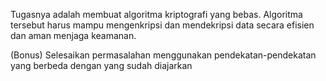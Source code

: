 Tugasnya adalah membuat algoritma kriptografi yang bebas. Algoritma tersebut harus mampu mengenkripsi dan mendekripsi data secara efisien dan aman menjaga keamanan. 

(Bonus)
Selesaikan permasalahan menggunakan pendekatan-pendekatan yang berbeda dengan yang sudah diajarkan
